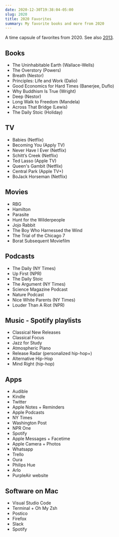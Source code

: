```yaml
---
date: 2020-12-30T19:38:04-05:00
slug: 2020
title: 2020 Favorites
summary: My favorite books and more from 2020
---
```


A time capsule of favorites from 2020. See also [2013](/2013).

## Books

- The Uninhabitable Earth (Wallace-Wells)
- The Overstory (Powers)
- Breath (Nestor)
- Principles: Life and Work (Dalio)
- Good Economics for Hard Times (Banerjee, Duflo)
- Why Buddhism Is True (Wright)
- Deep (Nestor)
- Long Walk to Freedom (Mandela)
- Across That Bridge (Lewis)
- The Daily Stoic (Holiday)

## TV

- Babies (Netflix)
- Becoming You (Apply TV)
- Never Have I Ever (Netflix)
- Schitt’s Creek (Netflix)
- Ted Lasso (Apple TV)
- Queen's Gambit (Netflix)
- Central Park (Apple TV+)
- BoJack Horseman (Netflix)

## Movies

- RBG
- Hamilton
- Parasite
- Hunt for the Wilderpeople
- Jojo Rabbit
- The Boy Who Harnessed the Wind
- The Trial of the Chicago 7
- Borat Subsequent Moviefilm

## Podcasts

- The Daily (NY Times)
- Up First (NPR)
- The Daily Stoic
- The Argument (NY Times)
- Science Magazine Podcast
- Nature Podcast
- Nice White Parents (NY Times)
- Louder Than A Riot (NPR)

## Music - Spotify playlists

- Classical New Releases
- Classical Focus
- Jazz for Study
- Atmospheric Piano
- Release Radar (personalized hip-hop+)
- Alternative Hip-Hop
- Mind Right (hip-hop)

## Apps

- Audible
- Kindle
- Twitter
- Apple Notes + Reminders
- Apple Podcasts
- NY Times
- Washington Post
- NPR One
- Spotify
- Apple Messages + Facetime
- Apple Camera + Photos
- Whatsapp
- Trello
- Oura
- Philips Hue
- Arlo
- PurpleAir website

## Software on Mac

- Visual Studio Code
- Terminal + Oh My Zsh
- Postico
- Firefox
- Slack
- Spotify

